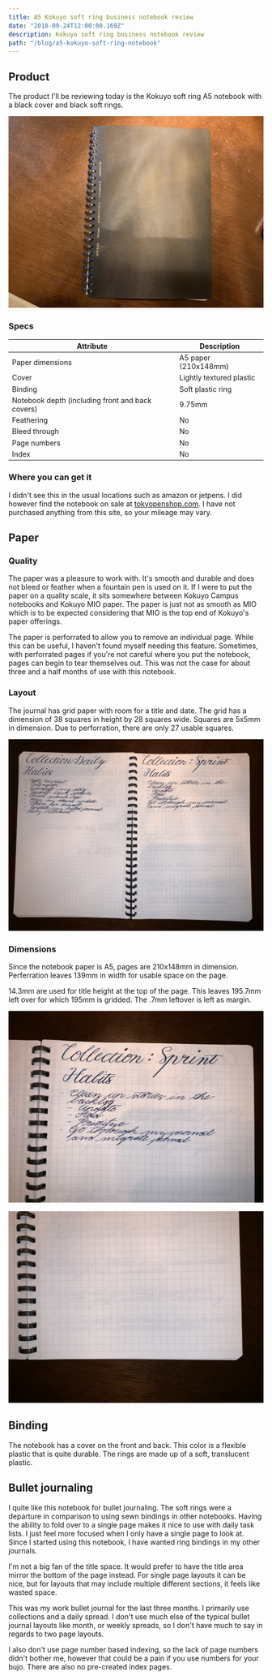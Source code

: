```yaml
---
title: A5 Kokuyo soft ring business notebook review
date: "2018-09-24T12:00:00.169Z"
description: Kokuyo soft ring business notebook review
path: "/blog/a5-kokuyo-soft-ring-notebook"
---
```


## Product

The product I'll be reviewing today is the Kokuyo soft ring A5 notebook with a black cover and black soft rings.

![IMG_0338](./IMG_0338.jpeg)

### Specs

| Attribute                                        | Description              |
| ------------------------------------------------ | ------------------------ |
| Paper dimensions                                 | A5 paper (210x148mm)     |
| Cover                                            | Lightly textured plastic |
| Binding                                          | Soft plastic ring        |
| Notebook depth (including front and back covers) | 9.75mm                   |
| Feathering                                       | No                       |
| Bleed through                                    | No                       |
| Page numbers                                     | No                       |
| Index                                            | No                       |

### Where you can get it

I didn't see this in the usual locations such as amazon or jetpens. I did however find the notebook on sale at [tokyopenshop.com](https://www.tokyopenshop.com/notebooks-c-2/kokuyo-soft-ring-business-grid-a5-p-1856.html). I have not purchased anything from this site, so your mileage may vary.

## Paper

### Quality

The paper was a pleasure to work with. It's smooth and durable and does not bleed or feather when a fountain pen is used on it. If I were to put the paper on a quality scale, it sits somewhere between Kokuyo Campus notebooks and Kokuyo MIO paper. The paper is just not as smooth as MIO which is to be expected considering that MIO is the top end of Kokuyo's paper offerings.

The paper is perforrated to allow you to remove an individual page. While this can be useful, I haven't found myself needing this feature. Sometimes, with perforrated pages if you're not careful where you put the notebook, pages can begin to tear themselves out. This was not the case for about three and a half months of use with this notebook.

### Layout

The journal has grid paper with room for a title and date. The grid has a dimension of 38 squares in height by 28 squares wide. Squares are 5x5mm in dimension. Due to perforration, there are only 27 usable squares.

![IMG_0344](./IMG_0344.jpeg)

### Dimensions

Since the notebook paper is A5, pages are 210x148mm in dimension. Perferration leaves 139mm in width for usable space on the page.

14.3mm are used for title height at the top of the page. This leaves 195.7mm left over for which 195mm is gridded. The .7mm leftover is left as margin.

![IMG_0341](./IMG_0341.jpeg)

![IMG_0342](./IMG_0342.jpeg)

## Binding

The notebook has a cover on the front and back. This color is a flexible plastic that is quite durable. The rings are made up of a soft, translucent plastic.

## Bullet journaling

I quite like this notebook for bullet journaling. The soft rings were a departure in comparison to using sewn bindings in other notebooks. Having the ability to fold over to a single page makes it nice to use with daily task lists. I just feel more focused when I only have a single page to look at. Since I started using this notebook, I have wanted ring bindings in my other journals.

I'm not a big fan of the title space. It would prefer to have the title area mirror the bottom of the page instead. For single page layouts it can be nice, but for layouts that may include multiple different sections, it feels like wasted space.

This was my work bullet journal for the last three months. I primarily use collections and a daily spread. I don't use much else of the typical bullet journal layouts like month, or weekly spreads, so I don't have much to say in regards to two page layouts.

I also don't use page number based indexing, so the lack of page numbers didn't bother me, however that could be a pain if you use numbers for your bujo. There are also no pre-created index pages.

